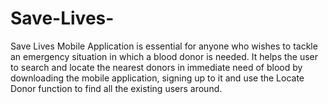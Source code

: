 # Save-Lives-
 Save Lives Mobile Application is essential for  anyone who wishes to tackle an emergency situation in which a blood donor is needed. It helps the  user to search and locate the nearest donors in immediate need of blood by downloading the mobile  application, signing up to it and use the Locate Donor function to find all the existing users around.
